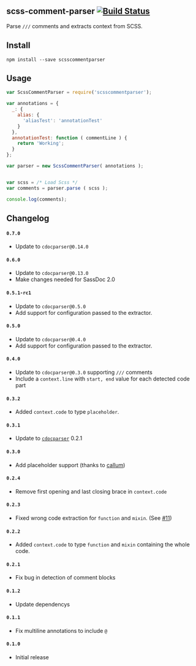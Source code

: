 scss-comment-parser [![Build Status](https://travis-ci.org/SassDoc/scss-comment-parser.svg?branch=master)](https://travis-ci.org/SassDoc/scss-comment-parser)
---

Parse `///` comments and extracts context from SCSS.


## Install

```shell
npm install --save scsscommentparser
```

## Usage

```js
var ScssCommentParser = require('scsscommentparser');

var annotations = {
  _: {
    alias: {
      'aliasTest': 'annotationTest'
    }
  },
  annotationTest: function ( commentLine ) {
    return 'Working';
  }
};

var parser = new ScssCommentParser( annotations );


var scss = /* Load Scss */
var comments = parser.parse ( scss );

console.log(comments);
```


## Changelog

#### `0.7.0`
  * Update to `cdocparser@0.14.0`

#### `0.6.0`
  * Update to `cdocparser@0.13.0`
  * Make changes needed for SassDoc 2.0

#### `0.5.1-rc1`
  * Update to `cdocparser@0.5.0`
  * Add support for configuration passed to the extractor.  

#### `0.5.0`
  * Update to `cdocparser@0.4.0`
  * Add support for configuration passed to the extractor.  

#### `0.4.0`
  * Update to `cdocparser@0.3.0` supporting `///` comments
  * Include a `context.line` with `start, end` value for each detected code part

#### `0.3.2`
  * Added `context.code` to type `placeholder`.

#### `0.3.1`
  * Update to [`cdocparser`](https://github.com/FWeinb/CDocParser) 0.2.1 

#### `0.3.0`
  * Add placeholder support (thanks to [callum](https://github.com/callum))

#### `0.2.4`
  * Remove first opening and last closing brace in `context.code`

#### `0.2.3`
  * Fixed wrong code extraction for `function` and `mixin`. (See [#11](https://github.com/SassDoc/scss-comment-parser/issues/11))

#### `0.2.2`
  * Added `context.code` to type `function` and `mixin` containing the whole code. 

#### `0.2.1`
  * Fix bug in detection of comment blocks

#### `0.1.2`
  * Update dependencys

#### `0.1.1`
  * Fix multiline annotations to include `@`

#### `0.1.0`
  * Initial release
